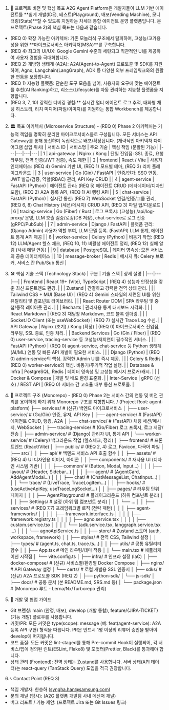1. 🎯 프로젝트 비전 및 핵심 목표
A2G Agent Platform은 개발자들이 LLM 기반 에이전트를 **쉽게 개발(IDE), 테스트(Playground), 배포(Vending Machine), 모니터링(Stats)**할 수 있도록 지원하는 차세대 통합 에이전트 운영 플랫폼입니다.
본 프로젝트(Phase 2)의 핵심 목표는 다음과 같습니다.
 * (REQ 0) 확장 가능한 아키텍처: 기존 모놀리식 구조에서 탈피하여, 고성능/고가용성을 위한 **마이크로서비스 아키텍처(MSA)**를 구축합니다.
 * (REQ 4) 최고의 UI/UX: Google Gemini 수준의 세련되고 직관적인 UI를 제공하여 사용자 경험을 극대화합니다.
 * (REQ 2) 개방형 생태계 (A2A): A2A(Agent-to-Agent) 프로토콜 및 SDK를 지원하여, Agno, Langchain(LangGraph), ADK 등 다양한 외부 프레임워크와의 원활한 연동을 보장합니다.
 * (REQ 1) 지능형 플랫폼: 단순한 도구 모음을 넘어, 사용자의 요구에 맞는 에이전트를 추천(AI Ranking)하고, 리소스(Lifecycle)를 자동 관리하는 지능형 플랫폼을 지향합니다.
 * (REQ 3, 7, 10) 강력한 디버깅 경험:** 실시간 멀티 에이전트 로그 추적, 대화형 채팅 히스토리, 리치 미디어(파일/이미지)를 지원하는 통합 Workbench를 제공합니다.
2. 🏛️ 목표 아키텍처 (Microservice Structure) - (REQ 0)
Phase 2 아키텍처는 기능적 책임을 명확히 분리한 마이크로서비스들로 구성됩니다. 모든 서비스는 API Gateway를 통해 통신하며 독립적으로 배포/확장됩니다.
(개략적인 아키텍처 다이어그램 삽입 위치)
| 서비스 ID | 서비스명 | 주요 기술 | 핵심 책임 (분할된 기능) |
|---|---|---|---|
| 1 | api-gateway | Nginx / Kong | 단일 진입점: SSL 종료, 요청 라우팅, 전역 인증(JWT 검증), 속도 제한 |
| 2 | frontend | React / Vite | 사용자 인터페이스: (REQ 4) Gemini 기반 UI, (REQ 1) 모드별 테마, (REQ 3) 리치 플레이그라운드 |
| 3 | user-service | Go (Gin) / FastAPI | 인증/인가: SSO 연동, JWT 발급/검증, 역할(RBAC) 관리, API Key CRUD |
| 4 | agent-service | FastAPI (Python) | 에이전트 관리: (REQ 5) 에이전트 CRUD (메타데이터/디자인 포함), (REQ 2) A2A 등록 API, (REQ 1) AI 랭킹 API |
| 5 | chat-service | FastAPI (Python) | 실시간 통신: (REQ 7) WebSocket 연결/인증/그룹 관리, (REQ 6, 8) Chat History (세션/메시지) CRUD API, (REQ 3) 파일 업/다운로드 |
| 6 | tracing-service | Go (Fiber) / Rust | 로그 프록시: (고성능) /api/log-proxy/ 운영, LLM 호출 검증/로깅(DB 저장), chat-service로 로그 전송 (gRPC/PubSub) |
| 7 | admin-service | Django / FastAPI | 플랫폼 관리: (Django Admin) 사용자 역할 부여, LLM 모델 등록. (FastAPI) LLM 통계, 에이전트 통계 API 제공 |
| 8 | worker-service | Celery (Python) | 비동기 작업: (REQ 12) LLM/Agent 헬스 체크, (REQ 10, 11) 비활성 에이전트 정리, (REQ 12) 실패 알림 (사내 메일 연동) |
| 9 | database | PostgreSQL | 데이터 영속성: 모든 서비스의 공용 데이터베이스 |
| 10 | message-broker | Redis | 메시지 큐: Celery 브로커, 서비스 간 Pub/Sub 통신 |
3. 🛠️ 핵심 기술 스택 (Technology Stack)
| 구분 | 기술 스택 | 상세 설명 |
|---|---|---|
| Frontend | React 19+ (Vite), TypeScript | (REQ 4) 성능과 안정성을 갖춘 최신 프론트엔드 환경. |
|  | Zustand | 간결하고 강력한 전역 상태 관리. |
|  | Tailwind CSS + MUI (Base UI) | (REQ 4) Gemini 스타일의 세련된 UI를 위한 유틸리티 및 컴포넌트 라이브러리. |
|  | React Router DOM | SPA 라우팅 및 중첩/동적 레이아웃 관리. |
|  | Recharts | 관리자용 통계 대시보드 시각화. |
|  | React Markdown | (REQ 3) 채팅창 Markdown, 코드 블록 렌더링. |
|  | Socket.IO Client (또는 useWebSocket) | (REQ 7) 실시간 Trace Log 수신. |
| API Gateway | Nginx (초기) / Kong (확장) | (REQ 0) 마이크로서비스 진입점, 라우팅, SSL 종료, 인증 처리. |
| Backend Services | Go (Gin / Fiber) | (REQ 0) user-service, tracing-service 등 고성능/저지연이 필수적인 서비스. |
|  | FastAPI (Python) | (REQ 0) agent-service, chat-service 등 Python 생태계(AI/ML) 연동 및 빠른 API 개발이 필요한 서비스. |
|  | Django (Python) | (REQ 0) admin-service의 핵심. 강력한 Admin UI를 즉시 제공. |
|  | Celery & Redis | (REQ 0) worker-service의 핵심. 비동기/주기적 작업 실행. |
| Database & Infra | PostgreSQL, Redis | 데이터 영속성 및 고성능 메시지 브로커/캐시. |
|  | Docker & Compose | 개발 및 배포 환경 표준화. |
| Inter-Service | gRPC (선호) / REST API | (REQ 0) 서비스 간 고효율 내부 통신 프로토콜. |
4. 📂 프로젝트 구조 (Monorepo) - (REQ 0)
Phase 2는 서비스 간의 연동 및 버전 관리를 용이하게 하기 위해 Monorepo 구조를 지향합니다.
/ (Project Root: agent-platform)
├── services/                 # (신규) 백엔드 마이크로서비스
│   ├── user-service/         # (Go/Gin) 인증, 유저, API Key
│   ├── agent-service/        # (FastAPI) 에이전트 CRUD, 랭킹, A2A
│   ├── chat-service/         # (FastAPI) 채팅 세션/메시지, WebSocket
│   ├── tracing-service/      # (Go/Fiber) 로그 프록시, 로그 저장/전송
│   ├── admin-service/        # (Django) 관리자 UI, 통계 API
│   └── worker-service/       # (Celery) 백그라운드 작업 (헬스체크, 정리)
│
├── frontend/                 # 프론트엔드 (React/Vite)
│   ├── public/               # (REQ 2, 4) 로고, Favicon, 다국어 파일
│   ├── src/
│   │   ├── api/              # 백엔드 서비스 API 호출 함수
│   │   ├── assets/           # (REQ 4) UI 디자인용 이미지, 아이콘
│   │   ├── components/       # 재사용 UI (디자인 시스템 기반)
│   │   │   ├── common/       # (Button, Modal, Input...)
│   │   │   ├── layout/       # (Header, Sidebar...)
│   │   │   ├── agent/        # (AgentCard, AddAgentModal...)
│   │   │   ├── chat/         # (ChatMessageList, ChatInput...)
│   │   │   └── trace/        # (LiveTrace, TraceLogItem...)
│   │   ├── hooks/            # (useActiveApiKey, useTraceLogSocket...)
│   │   ├── pages/            # 라우팅 단위 페이지
│   │   │   ├── AgentPlayground/  # 플레이그라운드 (하위 컴포넌트 분리)
│   │   │   ├── Settings/       # 설정 (하위 탭 컴포넌트 분리)
│   │   │   └── ...
│   │   ├── services/         # (REQ 7.7) 프레임워크별 로직 (전략 패턴)
│   │   │   ├── agent-frameworks/
│   │   │   │   ├── framework.interface.ts
│   │   │   │   ├── framework.registry.ts
│   │   │   │   ├── agno.service.tsx
│   │   │   │   ├── custom.service.tsx
│   │   │   │   └── (adk.service.tsx, langgraph.service.tsx ...)
│   │   │   └── agnoApiService.ts
│   │   ├── store/            # Zustand 스토어 (auth, workspace, framework)
│   │   ├── styles/           # 전역 CSS, Tailwind 설정
│   │   ├── types/            # (agent.ts, chat.ts, trace.ts...)
│   │   ├── utils/            # 공통 유틸리티 함수
│   │   ├── App.tsx           # 메인 라우팅/테마 적용
│   │   └── main.tsx          # 애플리케이션 시작점
│   └── vite.config.ts
│
├── infra/                    # 인프라 설정 (IaC)
│   ├── docker-compose/       # (신규) 서비스별/환경별 Docker Compose
│   ├── nginx/                # API Gateway 설정
│   └── certs/                # 로컬 개발용 SSL 인증서
│
├── sdks/                     # (신규) A2A 프로토콜 SDK (REQ 2)
│   ├── python-sdk/
│   └── js-sdk/
│
├── docs/                     # 공통 문서 (본 README.md, SRS.md 등)
│
└── package.json              # (Monorepo 루트 - Lerna/Nx/Turborepo 관리)

5. 🤝 개발 및 협업 가이드
 * Git 브랜칭: main (안정, 배포), develop (개발 통합), feature/{JIRA-TICKET} (기능 개발) 플로우를 사용합니다.
 * 커밋/PR: 모든 커밋은 type(scope): message (예: feat(agent-service): A2A 등록 API 구현) 형식을 따릅니다. PR은 반드시 1명 이상의 리뷰어 승인을 받아야 develop에 머지됩니다.
 * 코드 품질: 모든 커밋은 lint-staged를 통해 Pre-commit Hook이 실행되어, 각 서비스/앱에 정의된 린트(ESLint, Flake8) 및 포맷터(Prettier, Black)를 통과해야 합니다.
 * 상태 관리 (Frontend): 전역 상태는 Zustand를 사용합니다. 서버 상태(API 데이터)는 react-query (TanStack Query) 도입을 적극 권장합니다.
6. 📞 Contact Point (REQ 3)
 * 책임 개발자: 한승하 (syngha.han@samsung.com)
 * 문의 채널 (임시): (A2G 플랫폼 개발팀 사내 메신저 채널)
 * 버그 리포트 / 기능 제안: (프로젝트 Jira 또는 Git Issues 링크)
